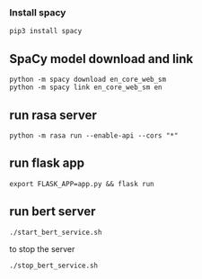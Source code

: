 ### Install spacy 
```shell script
pip3 install spacy
```
## SpaCy model download and link
```shell script
python -m spacy download en_core_web_sm
python -m spacy link en_core_web_sm en
```

## run rasa server
```shell script
python -m rasa run --enable-api --cors "*"
```

## run flask app
```shell script
export FLASK_APP=app.py && flask run
```

## run bert server
```shell script
./start_bert_service.sh
```
to stop the server
```shell script
./stop_bert_service.sh
```